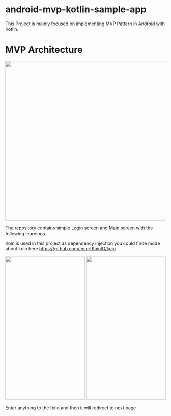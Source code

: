 # android-mvp-kotlin-sample-app
This Project is mainly focused on implementing MVP Pattern in Android with Kotlin.

# MVP Architecture

<img src="https://user-images.githubusercontent.com/68017899/87062251-71b00f00-c22a-11ea-8652-547397dcc4e4.png" width="1920" height="500">

The repository contains simple Login screen and Main screen with the following learnings.

Koin is used in this project as dependency injection you could finde mode about koin here https://github.com/InsertKoinIO/koin

<img src="https://user-images.githubusercontent.com/68017899/87057470-88ebfe00-c224-11ea-82e1-09009f3280fb.png" width="250" height="450">                         <img src="https://user-images.githubusercontent.com/68017899/87055972-9c966500-c222-11ea-933a-46997a10c33b.png" width="250" height="450">

Enter anything to the field and then it will redirect to next page
